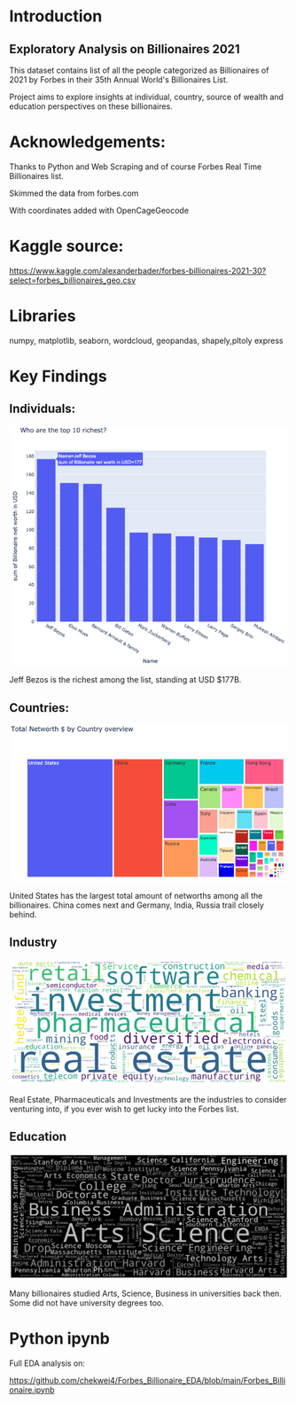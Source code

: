 # Introduction
## Exploratory Analysis on Billionaires 2021
This dataset contains list of all the people categorized as Billionaires of 2021 by Forbes in their 35th Annual World's Billionaires List.

Project aims to explore insights at individual, country, source of wealth and education perspectives on these billionaires.

# Acknowledgements:

Thanks to Python and Web Scraping and of course Forbes Real Time Billionaires list.

Skimmed the data from forbes.com

With coordinates added with OpenCageGeocode

# Kaggle source: 
https://www.kaggle.com/alexanderbader/forbes-billionaires-2021-30?select=forbes_billionaires_geo.csv 

# Libraries
numpy, matplotlib, seaborn, wordcloud, geopandas, shapely,pltoly express




# Key Findings 
## Individuals:

![image info](./image/individual.png)

Jeff Bezos is the richest among the list, standing at USD $177B. 


## Countries:

![image info](./image/country.png)

United States has the largest total amount of networths among all the billionaires. China comes next and Germany, India, Russia trail closely behind. 

## Industry

![image info](./image/wordcloud_industry.png)

Real Estate, Pharmaceuticals and Investments are the industries to consider venturing into, if you ever wish to get lucky into the Forbes list. 

## Education

![image info](./image/education.png)

Many billionaires studied Arts, Science, Business in universities back then. Some did not have university degrees too. 

# Python ipynb
Full EDA analysis on: 

https://github.com/chekwei4/Forbes_Billionaire_EDA/blob/main/Forbes_Billionaire.ipynb
